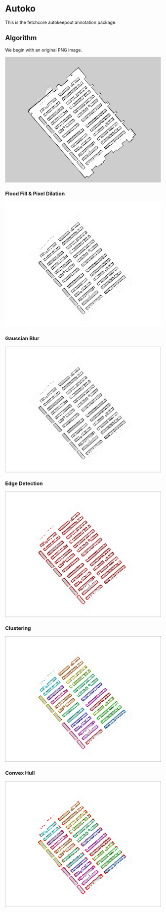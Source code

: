# Autoko

This is the fetchcore autokeepout annotation package.

## Algorithm

We begin with an original PNG image.

![microsoft](./maps/microsoft.png)

### Flood Fill & Pixel Dilation

![flood_fill](./results/microsoft_flood_fill.png)

### Gaussian Blur

![gaussian_blur](./results/microsoft_gaussian_blur.png)

### Edge Detection

![edge_detection](./results/microsoft_edge_detection.png)

### Clustering

![clustering](./results/microsoft_clustering.png)

### Convex Hull

![convex_hull](./results/microsoft_convex_hull.png)